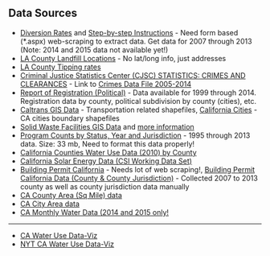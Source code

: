 ## Data Sources

- [Diversion Rates](http://www.calrecycle.ca.gov/LGCentral/Reports/jurisdiction/diversiondisposal.aspx) and [Step-by-step Instructions](http://www.calrecycle.ca.gov/LGCentral/DivMeasure/StepByStep.htm) - Need form based (*.aspx) web-scraping to extract data. Get data for 2007 through 2013 (Note: 2014 and 2015 data not available yet!)
- [LA County Landfill Locations](http://www.laalmanac.com/environment/ev04.htm) - No lat/long info, just addresses
- [LA County Tipping rates](http://lacsd.org/solidwaste/swfacilities/solid_waste_disposal_and_recyclables_rates.asp)
- [Criminal Justice Statistics Center (CJSC) STATISTICS: CRIMES AND CLEARANCES](https://oag.ca.gov/crime/cjsc/stats/crimes-clearances) - Link to [Crimes Data File 2005-2014](https://oag.ca.gov/sites/all/files/agweb/pdfs/cjsc/stats/crimes_data_2005-2014.zip)
- [Report of Registration (Political)](http://www.sos.ca.gov/elections/report-registration/) - Data available for 1999 through 2014. Registration data by county, political subdivision by county (cities), etc.
- [Caltrans GIS Data](http://www.dot.ca.gov/hq/tsip/gis/datalibrary/) - Transportation related shapefiles, [California Cities](http://www.dot.ca.gov/hq/tsip/gis/datalibrary/Metadata/cities.html) - CA cities boundary shapefiles
- [Solid Waste Facilities GIS Data](http://www.calrecycle.ca.gov/Files/SWFacilities/Directory/SwisGis.txt) and [more information](http://www.calrecycle.ca.gov/swfacilities/directory/Search.aspx)
- [Program Counts by Status, Year and Jurisdiction](http://www.calrecycle.ca.gov/LGCentral/Reports/Viewer.aspx?P=ReportName%3dDPProgramCountsByStatusYearJuris%26GeoAreaType%3dJurisdiction%26ProgramSearchType%3dProgram%26JurisdictionIDs%3d%26ProgramIDs%3d%26ReportYears%3d%26ProgramStatusIDs%3d%26GeoAreaDisplay%3dAll%26ProgramSearchDisplay%3dAll%26ReportYearDisplay%3dAll%26ProgramStatusDisplay%3dAll%26CountyIDs%3d%26ComponentIDs%3d) - 1995 through 2013 data. Size: 33 mb, Need to format this data properly!
- [California Counties Water Use Data (2010) by County](http://ca.water.usgs.gov/water_use/2010-california-water-use.html)
- [California Solar Energy Data (CSI Working Data Set)](https://www.californiasolarstatistics.ca.gov/data_downloads/)
- [Building Permit California](http://censtats.census.gov/bldg/bldgprmt.shtml) - Needs lot of web scraping!, [Building Permit California Data (County & County Jurisdiction)](http://socds.huduser.org/permits/) - Collected 2007 to 2013 county as well as county jurisdiction data manually
- [CA County Area (Sq Mile) data](http://www.indexmundi.com/facts/united-states/quick-facts/california/land-area#table)  
- [CA City Area data](https://en.wikipedia.org/wiki/List_of_cities_and_towns_in_California)
- [CA Monthly Water Data (2014 and 2015 only!](http://www.waterboards.ca.gov/water_issues/programs/conservation_portal/conservation_reporting.shtml#monthly_archive)

---

- [CA Water Use Data-Viz](http://projects.scpr.org/applications/monthly-water-use/)
- [NYT CA Water Use Data-Viz](http://www.nytimes.com/interactive/2015/04/01/us/water-use-in-california.html?_r=0)
